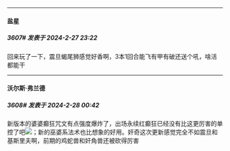 ﻿
*****

####  盐星  
##### 3607#       发表于 2024-2-27 23:22

回来玩了一下，震旦蝎尾狮感觉好香啊，3本1回合能飞有甲有破还送个吼，啥活都能干


*****

####  沃尔斯·弗兰德  
##### 3608#       发表于 2024-2-28 00:42

新版本的婆婆癫狂咒文有点强度爆炸了，出场永续红癫狂已经没有比这更厉害的单控了吧<img src="https://static.saraba1st.com/image/smiley/face2017/068.png" referrerpolicy="no-referrer">；新的巫婆系法术也比想象的好用。奸奇这次更新感觉完全不如震旦和基斯里夫啊，前期的鸡蛇兽和奸角兽还被砍得厉害

